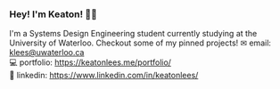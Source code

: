 ### Hey! I'm Keaton! 👋🏼

I'm a Systems Design Engineering student currently studying at the University of Waterloo. Checkout some of my pinned projects!
✉ email: klees@uwaterloo.ca <br>
💻 portfolio: https://keatonlees.me/portfolio/ <br>
🔗 linkedin: https://www.linkedin.com/in/keatonlees/ <br>
